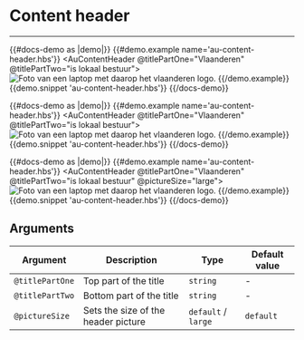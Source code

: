 # Content header

---

{{#docs-demo as |demo|}}
  {{#demo.example name='au-content-header.hbs'}}
    <AuContentHeader @titlePartOne="Vlaanderen" @titlePartTwo="is lokaal bestuur">
      <img sizes="50vw" src="/assets/images/loket-header-1600.jpg" srcset="/assets/images/loket-header-320.jpg 320w, /assets/images/loket-header-1024.jpg 1024w, /assets/images/loket-header-1600.jpg 1600w" alt="Foto van een laptop met daarop het vlaanderen logo.">
    </AuContentHeader>
  {{/demo.example}}
  {{demo.snippet 'au-content-header.hbs'}}
{{/docs-demo}}

{{#docs-demo as |demo|}}
  {{#demo.example name='au-content-header.hbs'}}
    <AuContentHeader @titlePartOne="Vlaanderen" @titlePartTwo="is lokaal bestuur">
      <img sizes="50vw" src="/assets/images/loket-header-1600.jpg" srcset="/assets/images/loket-header-320.jpg 320w, /assets/images/loket-header-1024.jpg 1024w, /assets/images/loket-header-1600.jpg 1600w" alt="Foto van een laptop met daarop het vlaanderen logo.">
    </AuContentHeader>
  {{/demo.example}}
  {{demo.snippet 'au-content-header.hbs'}}
{{/docs-demo}}

{{#docs-demo as |demo|}}
  {{#demo.example name='au-content-header.hbs'}}
    <AuContentHeader @titlePartOne="Vlaanderen" @titlePartTwo="is lokaal bestuur" @pictureSize="large">
      <img sizes="50vw" src="/assets/images/loket-header-1600.jpg" srcset="/assets/images/loket-header-320.jpg 320w, /assets/images/loket-header-1024.jpg 1024w, /assets/images/loket-header-1600.jpg 1600w" alt="Foto van een laptop met daarop het vlaanderen logo.">
    </AuContentHeader>
  {{/demo.example}}
  {{demo.snippet 'au-content-header.hbs'}}
{{/docs-demo}}

## Arguments

| Argument      | Description | Type | Default value |
| ------------- | ----------- | ---- | ------------- |
| `@titlePartOne` | Top part of the title | `string` | - |
| `@titlePartTwo` | Bottom part of the title | `string` | - |
| `@pictureSize` | Sets the size of the header picture | `default` / `large` | `default` |
